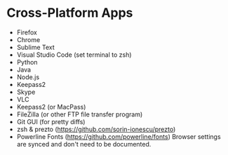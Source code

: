 # Cross-Platform Apps

- Firefox
- Chrome
- Sublime Text
- Visual Studio Code (set terminal to zsh)
- Python
- Java
- Node.js
- Keepass2
- Skype
- VLC
- Keepass2 (or MacPass)
- FileZilla (or other FTP file transfer program)
- Git GUI (for pretty diffs)
- zsh & prezto (https://github.com/sorin-ionescu/prezto)
- Powerline Fonts (https://github.com/powerline/fonts)
Browser settings are synced and don't need to be documented.
